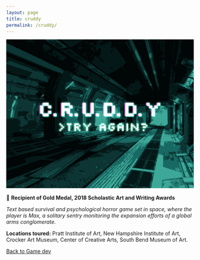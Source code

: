 ```yaml
---
layout: page
title: cruddy
permalink: /cruddy/
---
```

![cruddy](/assets/img/cruddy_cover.png)

🏅 **Recipient of Gold Medal, 2018 Scholastic Art and Writing Awards**

_Text based survival and psychological horror game set in space, where the player is Max, a solitary sentry monitoring the expansion efforts of a global arms conglomerate._

**Locations toured:** Pratt Institute of Art, New Hampshire Institute of Art, Crocker Art Museum, Center of Creative Arts, South Bend Museum of Art. 

[Back to Game dev](/gamedev)